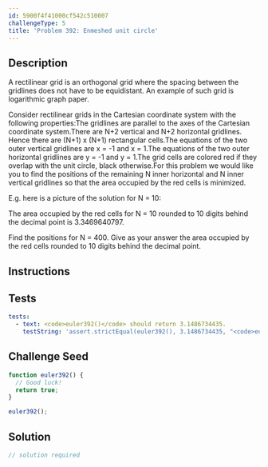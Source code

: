 ```yaml
---
id: 5900f4f41000cf542c510007
challengeType: 5
title: 'Problem 392: Enmeshed unit circle'
---
```


## Description
<section id='description'>
A rectilinear grid is an orthogonal grid where the spacing between the gridlines does not have to be equidistant.
An example of such grid is logarithmic graph paper.


Consider rectilinear grids in the Cartesian coordinate system with the following properties:The gridlines are parallel to the axes of the Cartesian coordinate system.There are N+2 vertical and N+2 horizontal gridlines. Hence there are (N+1) x (N+1) rectangular cells.The equations of the two outer vertical gridlines are x = -1 and x = 1.The equations of the two outer horizontal gridlines are y = -1 and y = 1.The grid cells are colored red if they overlap with the unit circle, black otherwise.For this problem we would like you to find the positions of the remaining N inner horizontal and N inner vertical gridlines so that the area occupied by the red cells is minimized.


E.g. here is a picture of the solution for N = 10:




The area occupied by the red cells for N = 10 rounded to 10 digits behind the decimal point is 3.3469640797.


Find the positions for N = 400.
Give as your answer the area occupied by the red cells rounded to 10 digits behind the decimal point.
</section>

## Instructions
<section id='instructions'>

</section>

## Tests
<section id='tests'>

```yml
tests:
  - text: <code>euler392()</code> should return 3.1486734435.
    testString: 'assert.strictEqual(euler392(), 3.1486734435, "<code>euler392()</code> should return 3.1486734435.");'

```

</section>

## Challenge Seed
<section id='challengeSeed'>

<div id='js-seed'>

```js
function euler392() {
  // Good luck!
  return true;
}

euler392();
```

</div>



</section>

## Solution
<section id='solution'>

```js
// solution required
```
</section>
